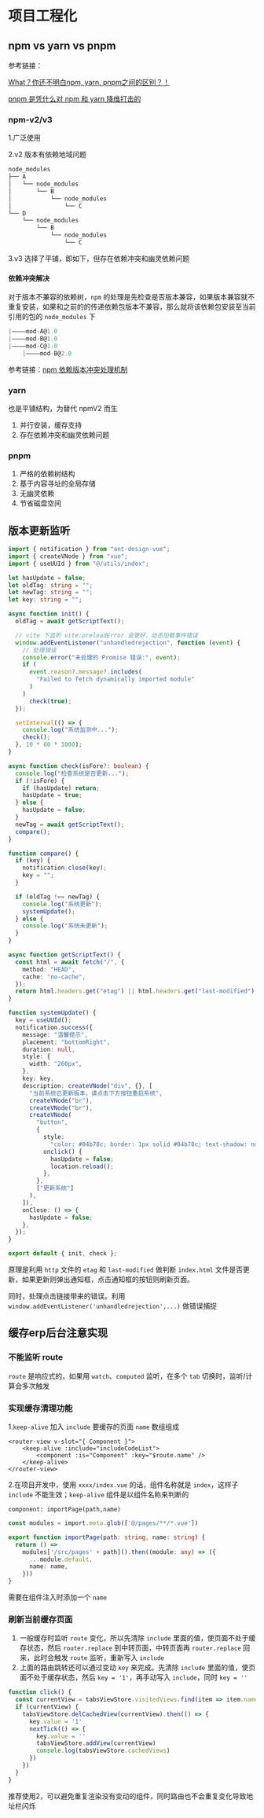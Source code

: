 # 项目工程化

## npm vs yarn vs pnpm

参考链接：

[What？你还不明白npm, yarn, pnpm之间的区别？！](https://juejin.cn/post/7433427781928386571)

[pnpm 是凭什么对 npm 和 yarn 降维打击的](https://juejin.cn/post/7127295203177676837)

### npm-v2/v3

1.广泛使用

2.v2 版本有依赖地域问题

``` js
node_modules
├── A
│   └── node_modules
│       └── B
│           └── node_modules
│               └── C
└── D
    └── node_modules
        └── B
            └── node_modules
                └── C
```

3.v3 选择了平铺，即如下，但存在依赖冲突和幽灵依赖问题

#### 依赖冲突解决

对于版本不兼容的依赖树，`npm` 的处理是先检查是否版本兼容，如果版本兼容就不重复安装，如果和之前的的传递依赖包版本不兼容，那么就将该依赖包安装至当前引用的包的 `node_modules` 下

```js
|————mod-A@1.0
|————mod-B@1.0
|————mod-C@1.0
    |————mod-B@2.0
```

参考链接：[npm 依赖版本冲突处理机制](https://segmentfault.com/a/1190000037598190#item-2-4)

### yarn

也是平铺结构，为替代 npmV2 而生

1. 并行安装，缓存支持
2. 存在依赖冲突和幽灵依赖问题

### pnpm

1. 严格的依赖树结构
2. 基于内容寻址的全局存储
3. 无幽灵依赖
4. 节省磁盘空间

## 版本更新监听

```ts
import { notification } from "ant-design-vue";
import { createVNode } from "vue";
import { useUUId } from "@/utils/index";

let hasUpdate = false;
let oldTag: string = "";
let newTag: string = "";
let key: string = "";

async function init() {
  oldTag = await getScriptText();

  // vite 下监听 vite:preloadError 会更好，动态加载事件错误
  window.addEventListener("unhandledrejection", function (event) {
    // 处理错误
    console.error("未处理的 Promise 错误:", event);
    if (
      event.reason?.message?.includes(
        "Failed to fetch dynamically imported module"
      )
    )
      check(true);
  });

  setInterval(() => {
    console.log("系统监测中...");
    check();
  }, 10 * 60 * 1000);
}

async function check(isFore?: boolean) {
  console.log("检查系统是否更新...");
  if (!isFore) {
    if (hasUpdate) return;
    hasUpdate = true;
  } else {
    hasUpdate = false;
  }
  newTag = await getScriptText();
  compare();
}

function compare() {
  if (key) {
    notification.close(key);
    key = "";
  }

  if (oldTag !== newTag) {
    console.log("系统更新");
    systemUpdate();
  } else {
    console.log("系统未更新");
  }
}

async function getScriptText() {
  const html = await fetch("/", {
    method: "HEAD",
    cache: "no-cache",
  });
  return html.headers.get("etag") || html.headers.get("last-modified") || "-1";
}

function systemUpdate() {
  key = useUUId();
  notification.success({
    message: "温馨提示",
    placement: "bottomRight",
    duration: null,
    style: {
      width: "260px",
    },
    key: key,
    description: createVNode("div", {}, [
      "当前系统已更新版本，请点击下方按钮重启系统",
      createVNode("br"),
      createVNode("br"),
      createVNode(
        "button",
        {
          style:
            "color: #04b78c; border: 1px solid #04b78c; text-shadow: none; border-radius: 4px; padding: 4px 15px; cursor: pointer;background: white;",
          onclick() {
            hasUpdate = false;
            location.reload();
          },
        },
        ["更新系统"]
      ),
    ]),
    onClose: () => {
      hasUpdate = false;
    },
  });
}

export default { init, check };
```

原理是利用 `http` 文件的 `etag` 和 `last-modified` 做判断 `index.html` 文件是否更新，如果更新则弹出通知框，点击通知框的按钮则刷新页面。

同时，处理点击链接带来的错误。利用 `window.addEventListener('unhandledrejection',...)` 做错误捕捉

## 缓存erp后台注意实现

### 不能监听 route

`route` 是响应式的，如果用 `watch`、`computed` 监听，在多个 `tab` 切换时，监听/计算会多次触发

### 实现缓存清理功能

1.`keep-alive` 加入 `include` 要缓存的页面 `name` 数组组成

```vue
<router-view v-slot="{ Component }">
    <keep-alive :include="includeCodeList">
        <component :is="Component" :key="$route.name" />
    </keep-alive>
</router-view>
```

2.在项目开发中，使用 `xxxx/index.vue` 的话，组件名称就是 `index`，这样子 `include` 不能生效；`keep-alive` 组件是以组件名称来判断的

```vue
component: importPage(path,name)
```

```ts
const modules = import.meta.glob(['@/pages/**/*.vue'])

export function importPage(path: string, name: string) {
  return () =>
    modules['/src/pages' + path]().then((module: any) => ({
      ...module.default,
      name: name,
    }))
}
```

需要在组件注入时添加一个 `name`

### 刷新当前缓存页面

1. 一般缓存时监听 `route` 变化，所以先清除 `include` 里面的值，使页面不处于缓存状态，然后 `router.replace` 到中转页面，中转页面再 `router.replace` 回来，此时会触发 `route` 监听，重新写入 `include`
2. 上面的路由跳转还可以通过变动 `key` 来完成。先清除 `include` 里面的值，使页面不处于缓存状态，然后 `key = '1'`，再手动写入 `include`，同时 `key = ''`

``` js
function click() {
  const currentView = tabsViewStore.visitedViews.find(item => item.name === route.name)
  if (currentView) {
    tabsViewStore.delCachedView(currentView).then(() => {
      key.value = '1'
      nextTick(() => {
        key.value = ''
        tabsViewStore.addView(currentView)
        console.log(tabsViewStore.cachedViews)
      })
    })
  }
}
```

推荐使用2，可以避免重复渲染没有变动的组件，同时路由也不会重复变化导致地址栏闪烁
